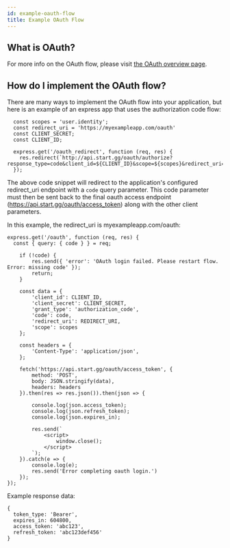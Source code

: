 ```yaml
---
id: example-oauth-flow
title: Example OAuth Flow
---
```


## What is OAuth?

For more info on the OAuth flow, please visit [the OAuth overview page](/docs/oauth/oauth-overview).

## How do I implement the OAuth flow?

There are many ways to implement the OAuth flow into your application, but here is an example of an express app that uses the authorization code flow:

```
  const scopes = 'user.identity';
  const redirect_uri = 'https://myexampleapp.com/oauth'
  const CLIENT_SECRET;
  const CLIENT_ID;

  express.get('/oauth_redirect', function (req, res) {
    res.redirect(`http://api.start.gg/oauth/authorize?response_type=code&client_id=${CLIENT_ID}&scope=${scopes}&redirect_uri=${encodeURIComponent(REDIRECT_URI)}`)
  });
```

The above code snippet will redirect to the application's configured redirect_uri endpoint with a `code` query parameter. This code parameter must then be sent back to the final oauth access endpoint (https://api.start.gg/oauth/access_token) along with the other client parameters.

In this example, the redirect_uri is myexampleapp.com/oauth:


```
express.get('/oauth', function (req, res) {
  const { query: { code } } = req;

	if (!code) {
		res.send({ 'error': 'OAuth login failed. Please restart flow. Error: missing code' });
		return;
	}

	const data = {
		'client_id': CLIENT_ID,
		'client_secret': CLIENT_SECRET,
		'grant_type': 'authorization_code',
		'code': code,
		'redirect_uri': REDIRECT_URI,
		'scope': scopes
	};

	const headers = {
		'Content-Type': 'application/json',
	};

	fetch('https://api.start.gg/oauth/access_token', { 
		method: 'POST',
		body: JSON.stringify(data),
		headers: headers
	}).then(res => res.json()).then(json => {

		console.log(json.access_token);
		console.log(json.refresh_token);
		console.log(json.expires_in);

		res.send(`
			<script>
				window.close();
			</script>
		`);
	}).catch(e => {
		console.log(e);
		res.send('Error completing oauth login.')
	});
});
```

Example response data:

```
{
  token_type: 'Bearer',
  expires_in: 604800,
  access_token: 'abc123',
  refresh_token: 'abc123def456'
}

```
